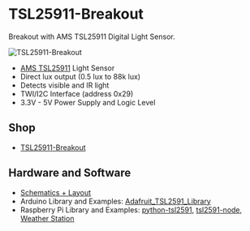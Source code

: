 # TSL25911-Breakout
Breakout with AMS TSL25911 Digital Light Sensor.

![TSL25911-Breakout](https://github.com/watterott/TSL25911-Breakout/raw/master/hardware/TSL25911-Breakout_v10.jpg)

* [AMS TSL25911](http://ams.com/eng/Products/Light-Sensors/Ambient-Light-Sensors/TSL25911) Light Sensor
* Direct lux output (0.5 lux to 88k lux)
* Detects visible and IR light
* TWI/I2C Interface (address 0x29)
* 3.3V - 5V Power Supply and Logic Level


## Shop
* [TSL25911-Breakout](http://www.watterott.com/en/TSL25911-Breakout-visible-and-IR-light-sensor)


## Hardware and Software
* [Schematics + Layout](https://github.com/watterott/TSL25911-Breakout/tree/master/hardware)
* Arduino Library and Examples: [Adafruit_TSL2591_Library](https://github.com/adafruit/Adafruit_TSL2591_Library)
* Raspberry Pi Library and Examples: [python-tsl2591](https://github.com/maxlklaxl/python-tsl2591), [tsl2591-node](https://github.com/bbx10/tsl2591-node), [Weather Station](https://github.com/tisfablab/inmonitor)
